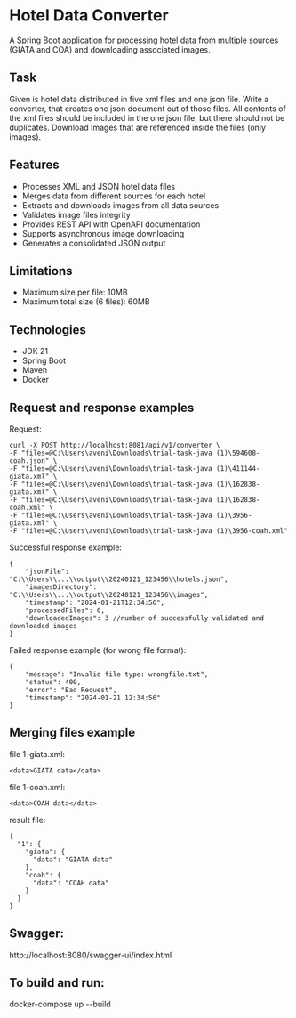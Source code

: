 # Hotel Data Converter

A Spring Boot application for processing hotel data from multiple sources (GIATA and COA) and downloading associated images.

## Task

Given is hotel data distributed in five xml files and one json file.
Write a converter, that creates one json document out of those files. All contents of the xml
files should be included in the one json file, but there should not be duplicates. Download
Images that are referenced inside the files (only images).

## Features

- Processes XML and JSON hotel data files
- Merges data from different sources for each hotel
- Extracts and downloads images from all data sources
- Validates image files integrity
- Provides REST API with OpenAPI documentation
- Supports asynchronous image downloading
- Generates a consolidated JSON output

## Limitations

- Maximum size per file: 10MB
- Maximum total size (6 files): 60MB

## Technologies

- JDK 21
- Spring Boot
- Maven
- Docker

## Request and response examples

Request:
```
curl -X POST http://localhost:8081/api/v1/converter \
-F "files=@C:\Users\aveni\Downloads\trial-task-java (1)\594608-coah.json" \
-F "files=@C:\Users\aveni\Downloads\trial-task-java (1)\411144-giata.xml" \
-F "files=@C:\Users\aveni\Downloads\trial-task-java (1)\162838-giata.xml" \
-F "files=@C:\Users\aveni\Downloads\trial-task-java (1)\162838-coah.xml" \
-F "files=@C:\Users\aveni\Downloads\trial-task-java (1)\3956-giata.xml" \
-F "files=@C:\Users\aveni\Downloads\trial-task-java (1)\3956-coah.xml"
```
Successful response example:
```
{
    "jsonFile": "C:\\Users\\...\\output\\20240121_123456\\hotels.json",
    "imagesDirectory": "C:\\Users\\...\\output\\20240121_123456\\images",
    "timestamp": "2024-01-21T12:34:56",
    "processedFiles": 6,
    "downloadedImages": 3 //number of successfully validated and downloaded images
}
```

Failed response example (for wrong file format):
```
{
    "message": "Invalid file type: wrongfile.txt",
    "status": 400,
    "error": "Bad Request",
    "timestamp": "2024-01-21 12:34:56"
}
```

## Merging files example

file 1-giata.xml:
```
<data>GIATA data</data>
```

file 1-coah.xml:
```
<data>COAH data</data>
```

result file:
```
{
  "1": {
    "giata": {
      "data": "GIATA data"
    },
    "coah": {
      "data": "COAH data"
    }
  }
}
```

## Swagger: 
http://localhost:8080/swagger-ui/index.html

## To build and run: 
docker-compose up --build
